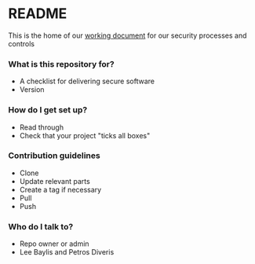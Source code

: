 # README #

This is the home of our [working document](OVERVIEW.md) for our security processes and controls

### What is this repository for? ###

* A checklist for delivering secure software
* Version

### How do I get set up? ###

* Read through
* Check that your project "ticks all boxes"

### Contribution guidelines ###

* Clone
* Update relevant parts
* Create a tag if necessary
* Pull
* Push

### Who do I talk to? ###

* Repo owner or admin
* Lee Baylis and Petros Diveris
